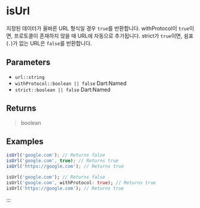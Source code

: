 # isUrl <Lang dart js />

지정된 데이터가 올바른 URL 형식일 경우 `true`를 반환합니다. withProtocol이 `true`이면, 프로토콜이 존재하지 않을 때 URL에 자동으로 추가됩니다. strict가 `true`이면, 쉼표(`.`)가 없는 URL은 `false`를 반환합니다.

## Parameters

- `url::string`
- `withProtocol::boolean || false` <span class="named">Dart:Named</span>
- `strict::boolean || false` <span class="named">Dart:Named</span>

## Returns

> boolean

## Examples

```javascript [JavaScript]
isUrl('google.com'); // Returns false
isUrl('google.com', true); // Returns true
isUrl('https://google.com'); // Returns true
```

```dart [Dart]
isUrl('google.com'); // Returns false
isUrl('google.com', withProtocol: true); // Returns true
isUrl('https://google.com'); // Returns true
```

:::
